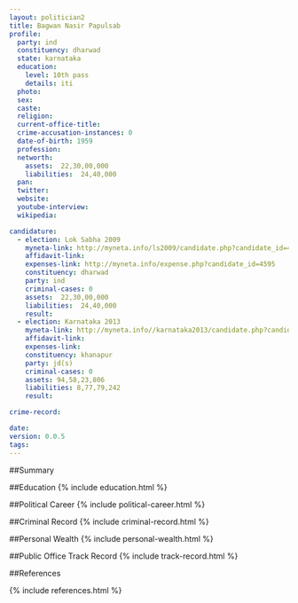 ```yaml
---
layout: politician2
title: Bagwan Nasir Papulsab
profile: 
  party: ind
  constituency: dharwad
  state: karnataka
  education: 
    level: 10th pass
    details: iti
  photo: 
  sex: 
  caste: 
  religion: 
  current-office-title: 
  crime-accusation-instances: 0
  date-of-birth: 1959
  profession: 
  networth: 
    assets:  22,30,00,000
    liabilities:  24,40,000
  pan: 
  twitter: 
  website: 
  youtube-interview: 
  wikipedia: 

candidature: 
  - election: Lok Sabha 2009
    myneta-link: http://myneta.info/ls2009/candidate.php?candidate_id=4595
    affidavit-link: 
    expenses-link: http://myneta.info/expense.php?candidate_id=4595
    constituency: dharwad 
    party: ind
    criminal-cases: 0
    assets:  22,30,00,000
    liabilities:  24,40,000
    result:  
  - election: Karnataka 2013
    myneta-link: http://myneta.info//karnataka2013/candidate.php?candidate_id=722
    affidavit-link: 
    expenses-link: 
    constituency: khanapur 
    party: jd(s)
    criminal-cases: 0
    assets: 94,58,23,806
    liabilities: 8,77,79,242
    result:  

crime-record: 

date: 
version: 0.0.5
tags: 
---
```

##Summary


##Education
{% include education.html %}


##Political Career
{% include political-career.html %}


##Criminal Record
{% include criminal-record.html %}


##Personal Wealth
{% include personal-wealth.html %}


##Public Office Track Record
{% include track-record.html %}


##References


{% include references.html %}